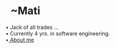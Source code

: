 
<h1 > ‎  ‎ ~Mati 
  <img src= "https://upload.wikimedia.org/wikipedia/commons/thumb/3/3e/Manjaro-logo.svg/2048px-Manjaro-logo.svg.png" width ="16" height= "16"/>  
</h1>
‎• Jack of all trades ...‎ 
  <br>• Currently 4 yrs. in software engineering.‎
  <br>‎•<a href="https://matii111.github.io/" > About me</a>




